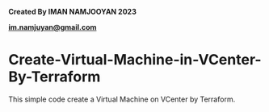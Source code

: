  **Created By IMAN NAMJOOYAN 2023**
 
 **im.namjuyan@gmail.com**

# Create-Virtual-Machine-in-VCenter-By-Terraform
This simple code create a Virtual Machine on VCenter by Terraform.
